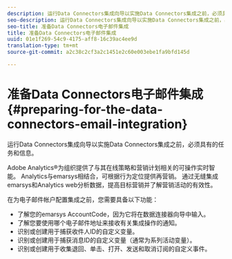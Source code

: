 ```yaml
---
description: 运行Data Connectors集成向导以实施Data Connectors集成之前，必须具有的任务和信息。
seo-description: 运行Data Connectors集成向导以实施Data Connectors集成之前，必须具有的任务和信息。
seo-title: 准备Data Connectors电子邮件集成
title: 准备Data Connectors电子邮件集成
uuid: 01e1f269-54c9-4175-aff8-16c39ac4ee9d
translation-type: tm+mt
source-git-commit: a2c38c2cf3a2c1451e2c60e003ebe1fa9bfd145d

---
```



# 准备Data Connectors电子邮件集成{#preparing-for-the-data-connectors-email-integration}

运行Data Connectors集成向导以实施Data Connectors集成之前，必须具有的任务和信息。

Adobe Analytics®为组织提供了与其在线策略和营销计划相关的可操作实时智能。 Analytics与emarsys相结合，可根据行为定位提供再营销。 通过无缝集成emarsys和Analytics web分析数据，提高目标营销并了解营销活动的有效性。

在为电子邮件帐户配置集成之前，您需要具备以下功能：

* 了解您的emarsys AccountCode，因为它将在数据连接器向导中输入。
* 了解您要使用哪个电子邮件地址来接收有关集成操作的通知。
* 识别或创建用于捕获收件人ID的自定义变量。
* 识别或创建用于捕获消息ID的自定义变量（通常为系列活动变量）。
* 识别或创建用于收集退回、单击、打开、发送和取消订阅的自定义事件。

